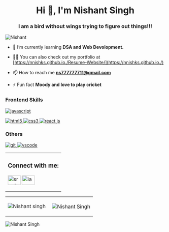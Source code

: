 
<h1 align="center">Hi 👋, I'm Nishant Singh</h1>
<h3 align="center">I am a bird without wings trying to figure out things!!!</h3>

<p align="left"> <img src="https://komarev.com/ghpvc/?username=nnishks&label=Profile%20views&color=0e75b6&style=flat" alt="Nishant" /> </p>

- 🌱 I’m currently learning **DSA and Web Devolopment.**

- 👨‍💻 You can also check out my portfolio at [https://nnishks.github.io./Resume-Website/](https://nnishks.github.io./)

- 📫 How to reach me **ns777777711@gmail.com**

- ⚡ Fun fact **Moody and love to play cricket**

<h3 align="left">Frontend Skills</h3>
<p align="left">
<a href="https://developer.mozilla.org/en-US/docs/Web/JavaScript" target="_blank"> 
<img src="https://img.shields.io/badge/Javascript-F7DF1E?style=for-the-badge&logo=javaScript&logoColor=black" alt="javascript" /> </a> 
 </p> 
<p align="left">
<a href="https://www.w3.org/html/" target="_blank"> <img src="https://img.shields.io/badge/HTML5-E34F26?style=for-the-badge&logo=html5&logoColor=white" alt="html5" /> </a>
<a href="https://www.w3schools.com/css/" target="_blank"> <img src="https://img.shields.io/badge/CSS3-1572B6?style=for-the-badge&logo=css3&logoColor=white" alt="css3" /> </a>
<a href="https://reactjs.org/" target="_blank"> <img alt="react js" src="https://img.shields.io/badge/reactjs-%23563D7C.svg?style=for-the-badge&logo=reactjs&logoColor=white"/> </a>
</p>

<h3 align="left">Others</h3>
<p align="left">
<a href="https://git-scm.com/" target="_blank"> <img src="https://img.shields.io/badge/Git-F05032?style=for-the-badge&logo=git&logoColor=white" alt="git" /> </a>
<a href="https://code.visualstudio.com" target="_blank"> <img src="https://img.shields.io/badge/VS_Code-0078D4?style=for-the-badge&logo=visual%20studio%20code&logoColor=white" alt="vscode" /> </a>
</p>


</p>
<table>
 <tr>
  <td><h3 align="left">Connect with me:</h3>
<p align="left">
 
<a href="https://linkedin.com/in/sreekaran1704" target="blank"><img align="center" src="https://www.iconfinder.com/icons/2986060/linkdin_logo_media_social_icon" alt="sreekaran1704" height="30" width="40" /></a>
<a href="https://instagram.com/iam_sreekaran" target="blank"><img align="center" src="https://www.iconfinder.com/icons/2142569/circle_colored_gradient_instagram_media_social_social_media_icon" alt="iam_sreekaran" height="30" width="40" /></a>


   </p></td>
 </tr>
 </table>






 <table>
        <tr>
           <td><p><img align="center" src="https://github-readme-streak-stats.herokuapp.com?user=nnishks&theme=dark" alt="Nishant singh" /></p></td>
            <td><p>&nbsp;<img align="center" src="https://github-readme-stats.vercel.app/api?username=Nnishks&show_icons=true&locale=en" alt="Nishant Singh" /></p></td>
        </tr>
    </table>


<p><img align="left" src="https://github-readme-stats.vercel.app/api/top-langs?username=Nnishks&show_icons=true&locale=en&layout=compact" alt="Nishant Singh" /></p>


